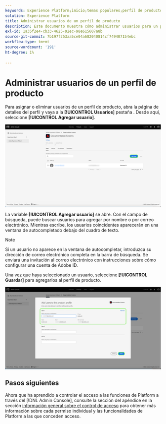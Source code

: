 ```yaml
---
keywords: Experience Platform;inicio;temas populares;perfil de producto
solution: Experience Platform
title: Administrar usuarios de un perfil de producto
description: Este documento muestra cómo administrar usuarios para un perfil de producto en la interfaz de usuario de Adobe Experience Platform.
exl-id: 1a35f2e4-cb33-4625-92ec-98e615607a8b
source-git-commit: 7b197f253aa5ce04a682040814cf749407154ebc
workflow-type: tm+mt
source-wordcount: '191'
ht-degree: 1%

---
```


# Administrar usuarios de un perfil de producto

Para asignar o eliminar usuarios de un perfil de producto, abra la página de detalles del perfil y vaya a la **[!UICONTROL Usuarios]** pestaña . Desde aquí, seleccione **[!UICONTROL Agregar usuario]**.

![add-user](../images/add-user.png)

La variable **[!UICONTROL Agregar usuario]** se abre. Con el campo de búsqueda, puede buscar usuarios para agregar por nombre o por correo electrónico. Mientras escribe, los usuarios coincidentes aparecerán en una ventana de autocompletado debajo del cuadro de texto.

>[!NOTE]
>
>Si un usuario no aparece en la ventana de autocompletar, introduzca su dirección de correo electrónico completa en la barra de búsqueda. Se enviará una invitación al correo electrónico con instrucciones sobre cómo configurar una cuenta de Adobe ID.

Una vez que haya seleccionado un usuario, seleccione **[!UICONTROL Guardar]** para agregarlos al perfil de producto.

![save-user](../images/save-user.png)

## Pasos siguientes

Ahora que ha aprendido a controlar el acceso a las funciones de Platform a través del [!DNL Admin Console], consulte la sección del apéndice en la sección [información general sobre el control de acceso](../home.md) para obtener más información sobre cada permiso individual y las funcionalidades de Platform a las que conceden acceso.
